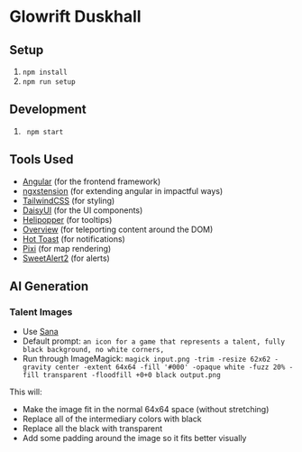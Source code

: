 # Glowrift Duskhall

## Setup

1. `npm install`
1. `npm run setup`

## Development

1. ` npm start`

## Tools Used

- [Angular](https://angular.io/) (for the frontend framework)
- [ngxstension](https://ngxtension.netlify.app/) (for extending angular in impactful ways)
- [TailwindCSS](https://tailwindcss.com/docs) (for styling)
- [DaisyUI](https://daisyui.com/components/) (for the UI components)
- [Helipopper](https://ngneat.github.io/helipopper/) (for tooltips)
- [Overview](https://github.com/ngneat/overview) (for teleporting content around the DOM)
- [Hot Toast](https://ngxpert.github.io/hot-toast/) (for notifications)
- [Pixi](https://pixijs.com/8.x/guides/getting-started/intro) (for map rendering)
- [SweetAlert2](https://github.com/sweetalert2/ngx-sweetalert2) (for alerts)

## AI Generation

### Talent Images

- Use [Sana](https://sana.hanlab.ai/)
- Default prompt: `an icon for a game that represents a talent, fully black background, no white corners, `
- Run through ImageMagick: `magick input.png -trim -resize 62x62 -gravity center -extent 64x64 -fill '#000' -opaque white -fuzz 20% -fill transparent -floodfill +0+0 black output.png`

This will:

- Make the image fit in the normal 64x64 space (without stretching)
- Replace all of the intermediary colors with black
- Replace all the black with transparent
- Add some padding around the image so it fits better visually
